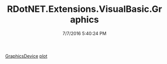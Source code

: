 ﻿---
title: RDotNET.Extensions.VisualBasic.Graphics
date: 7/7/2016 5:40:24 PM
---

[GraphicsDevice](T-RDotNET.Extensions.VisualBasic.Graphics.GraphicsDevice.html)
[plot](T-RDotNET.Extensions.VisualBasic.Graphics.plot.html)
